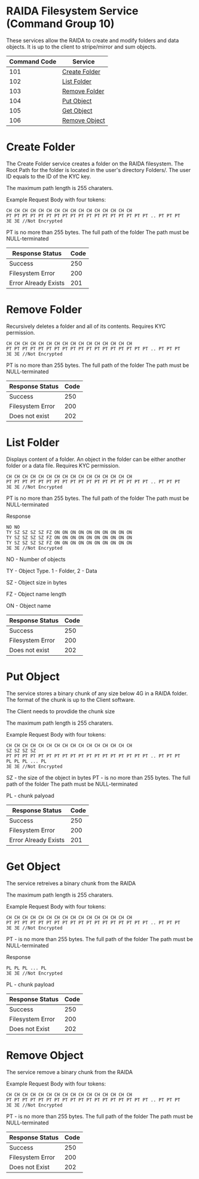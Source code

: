# RAIDA Filesystem Service (Command Group 10)

These services allow the RAIDA to create and modify folders and data objects. 
It is up to the client to stripe/mirror and sum objects.


Command Code | Service 
--- | --- 
101 | [Create Folder](#create-folder)
102 | [List Folder](#ls-folder)
103 | [Remove Folder](#remove-folder)
104 | [Put Object](#put-object)
105 | [Get Object](#get-object)
106 | [Remove Object](#rm-object)


# Create Folder
The Create Folder service creates a folder on the RAIDA filesystem.
The Root Path for the folder is located in the user's directory Folders/<UserID>. The user ID equals to the ID of the KYC key.

The maximum path length is 255 charaters.

Example Request Body with four tokens:
```hex
CH CH CH CH CH CH CH CH CH CH CH CH CH CH CH CH
PT PT PT PT PT PT PT PT PT PT PT PT PT PT PT PT PT PT .. PT PT PT
3E 3E //Not Encrypted
```

PT is no more than 255 bytes. The full path of the folder
The path must be NULL-terminated

Response Status | Code
---|---
Success | 250
Filesystem Error | 200
Error Already Exists | 201



# Remove Folder
Recursively deletes a folder and all of its contents.
Requires KYC permission.

```hex
CH CH CH CH CH CH CH CH CH CH CH CH CH CH CH CH
PT PT PT PT PT PT PT PT PT PT PT PT PT PT PT PT PT PT .. PT PT PT
3E 3E //Not Encrypted
```

PT is no more than 255 bytes. The full path of the folder
The path must be NULL-terminated


Response Status | Code
---|---
Success | 250
Filesystem Error | 200
Does not exist | 202



# List Folder
Displays content of a folder.
An object in the folder can be either another folder or a data file.
Requires KYC permission.


```hex
CH CH CH CH CH CH CH CH CH CH CH CH CH CH CH CH
PT PT PT PT PT PT PT PT PT PT PT PT PT PT PT PT PT PT .. PT PT PT
3E 3E //Not Encrypted
```

PT is no more than 255 bytes. The full path of the folder
The path must be NULL-terminated


Response

```hex
NO NO
TY SZ SZ SZ SZ FZ ON ON ON ON ON ON ON ON ON ON
TY SZ SZ SZ SZ FZ ON ON ON ON ON ON ON ON ON ON
TY SZ SZ SZ SZ FZ ON ON ON ON ON ON ON ON ON ON
3E 3E //Not Encrypted
```

NO - Number of objects

TY - Object Type. 1 - Folder, 2 - Data

SZ - Object size in bytes

FZ - Object name length

ON - Object name


Response Status | Code
---|---
Success | 250
Filesystem Error | 200
Does not exist | 202



# Put Object
The service stores a binary chunk of any size below 4G in a RAIDA folder.
The format of the chunk is up to the Client software.

The Client needs to provdide the chunk size

The maximum path length is 255 charaters.

Example Request Body with four tokens:
```hex
CH CH CH CH CH CH CH CH CH CH CH CH CH CH CH CH
SZ SZ SZ SZ
PT PT PT PT PT PT PT PT PT PT PT PT PT PT PT PT PT PT .. PT PT PT
PL PL PL ... PL
3E 3E //Not Encrypted
```

SZ - the size of the object in bytes
PT - is no more than 255 bytes. The full path of the folder
The path must be NULL-terminated

PL - chunk palyoad


Response Status | Code
---|---
Success | 250
Filesystem Error | 200
Error Already Exists | 201


# Get Object
The service retreives a binary chunk from the RAIDA

The maximum path length is 255 charaters.

Example Request Body with four tokens:
```hex
CH CH CH CH CH CH CH CH CH CH CH CH CH CH CH CH
PT PT PT PT PT PT PT PT PT PT PT PT PT PT PT PT PT PT .. PT PT PT
3E 3E //Not Encrypted
```

PT - is no more than 255 bytes. The full path of the folder
The path must be NULL-terminated

Response

```hex
PL PL PL ... PL
3E 3E //Not Encrypted
```

PL - chunk payload

Response Status | Code
---|---
Success | 250
Filesystem Error | 200
Does not Exist | 202


# Remove Object
The service remove a binary chunk from the RAIDA


Example Request Body with four tokens:
```hex
CH CH CH CH CH CH CH CH CH CH CH CH CH CH CH CH
PT PT PT PT PT PT PT PT PT PT PT PT PT PT PT PT PT PT .. PT PT PT
3E 3E //Not Encrypted
```

PT - is no more than 255 bytes. The full path of the folder
The path must be NULL-terminated


Response Status | Code
---|---
Success | 250
Filesystem Error | 200
Does not Exist | 202
